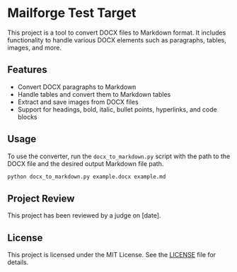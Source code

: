 # Mailforge Test Target

This project is a tool to convert DOCX files to Markdown format. It includes functionality to handle various DOCX elements such as paragraphs, tables, images, and more.

## Features

- Convert DOCX paragraphs to Markdown
- Handle tables and convert them to Markdown tables
- Extract and save images from DOCX files
- Support for headings, bold, italic, bullet points, hyperlinks, and code blocks

## Usage

To use the converter, run the `docx_to_markdown.py` script with the path to the DOCX file and the desired output Markdown file path.

```bash
python docx_to_markdown.py example.docx example.md
```

## Project Review

This project has been reviewed by a judge on [date].

## License

This project is licensed under the MIT License. See the [LICENSE](LICENSE) file for details.